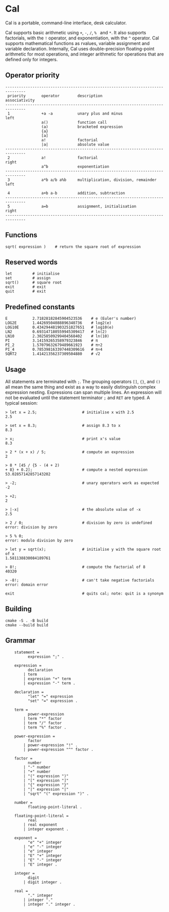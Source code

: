 # Cal
Cal is a portable, command-line interface, desk calculator.

Cal supports basic arithmetic using `+`, `-`, `/`, `% ` and `*`.  It also
supports factorials, with the `!` operator, and exponentiation, with the `^`
operator.  Cal supports mathematical functions as rvalues, variable assignment
and variable declaration.  Internally, Cal uses double-precision floating-point
arithmetic for most operations, and integer arithmetic for operations that are
defined only for integers.

## Operator priority
```
-------------------------------------------------------------------------------
 priority       operator        description                      associativity
-------------------------------------------------------------------------------
 1              +a -a           unary plus and minus                      left
                a()             function call
                (a)             bracketed expression
                {a}
                [a]
                a!              factorial
                |a|             absolute value
-------------------------------------------------------------------------------
 2              a!              factorial                                right
                a^b             exponentiation
-------------------------------------------------------------------------------
 3              a*b a/b a%b     multiplication, division, remainder       left

 4              a+b a-b         addition, subtraction
-------------------------------------------------------------------------------
 5              a=b             assignment, initialisation               right
-------------------------------------------------------------------------------
```

## Functions
```
sqrt( expression )    # return the square root of expression
```

## Reserved words
```
let         # initialise
set         # assign
sqrt()      # square root
exit        # exit
quit        # exit
```

## Predefined constants
```
E           2.71828182845904523536    # e (Euler's number)
LOG2E       1.44269504088896340736    # log2(e)
LOG10E      0.434294481903251827651   # log10(e)
LN2         0.693147180559945309417   # ln(2)
LN10        2.30258509299404568402    # ln(10)
PI          3.14159265358979323846    # π
PI_2        1.57079632679489661923    # π÷2
PI_4        0.785398163397448309616   # π÷4
SQRT2       1.41421356237309504880    # √2
```

## Usage
All statements are terminated with `;`.  The grouping operators `[]`, `{}`, and
`()` all mean the same thing and exist as a way to easily distinguish complex
expression nesting.  Expressions can span multiple lines.  An expression will
not be evaluated until the statement terminator `;` and `RET` are typed.  A
typical session:
```
> let x = 2.5;                    # initialise x with 2.5
2.5

> set x = 8.3;                    # assign 8.3 to x
8.3

> x;                              # print x's value
8.3

> 2 * (x + x) / 5;                # compute an expression
2

> 8 * [45 / {5 - (4 + 2)
+ 8} + 0.2];                      # compute a nested expression
53.02857142857143202        

> -2;                             # unary operators work as expected
-2

> +2;
2

> |-x|                            # the absolute value of -x
2.5

> 2 / 0;                          # division by zero is undefined
error: division by zero

> 5 % 0;
error: modulo division by zero

> let y = sqrt(x);                # initialise y with the square root of x
1.581138830084189761

> 8!;                             # compute the factorial of 8
40320

> -8!;                            # can't take negative factorials
error: domain error

exit                              # quits cal; note: quit is a synonym
```

## Building
```
cmake -S . -B build
cmake --build build
```
## Grammar
```
    statement = 
          expression ";" .

    expression =
          declaration
        | term
        | expression "+" term
        | expression "-" term .

    declaration =
          "let" "=" expression
          "set" "=" expression .

    term = 
          power-expression
        | term "*" factor
        | term "/" factor
        | term "%" factor .

    power-expression = 
          factor
        | power-expression "!" .
        | power-expression "^" factor .

    factor =
          number
        | "-" number
        | "+" number
        | "(" expression ")"
        | "[" expression "]"
        | "{" expression "}"
        | "|" expression "|"
        | "sqrt" "(" expression ")" .

    number =
          floating-point-literal .

    floating-point-literal =
          real
        | real exponent
        | integer exponent .

    exponent =
          "e" "+" integer
        | "e" "-" integer
        | "e" integer
        | "E" "+" integer
        | "E" "-" integer
        | "E" integer .
    
    integer =
          digit
        | digit integer .

    real =
          "." integer
        | integer "."
        | integer "." integer .
```
